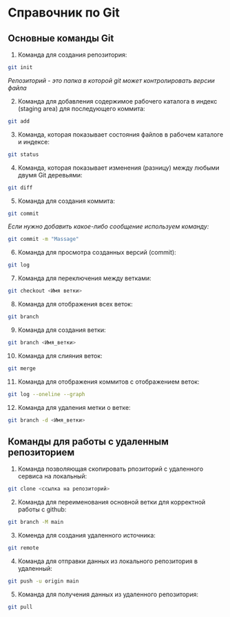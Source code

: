 # Справочник по Git

## Основные команды Git
1. Команда для создания репозитория:

```sh
git init
```
*Репозиторий - это папка в которой git может контролировать версии файла*

2. Команда для добавления содержимое рабочего каталога в индекс (staging area) для последующего коммита:

```sh
git add
```

3. Команда, которая показывает состояния файлов в рабочем каталоге и индексе:

```sh
git status
```

4. Команда, которая показывает изменения (разницу) между любыми двумя Git деревьями:

```sh
git diff
```

5. Команда для создания коммита:

```sh
git commit
```
*Если нужно добавить какое-либо сообщение используем команду:*

```sh
git commit -m "Massage"
```
6. Команда для просмотра созданных версий (commit):

```sh
git log
```
7. Команда для переключения между ветками:
```sh
git checkout <Имя ветки>
```
8. Команда для отображения всех веток:
```sh
git branch
```
9. Команда для создания ветки:
```sh
git branch <Имя_ветки>
```
10. Команда для слияния веток:
```sh
git merge
```
11. Команда для отображения коммитов с отображением веток:
```sh
git log --oneline --graph
```
12. Команда для удаления метки о ветке:
```sh
git branch -d <Имя_ветки>
```

## Команды для работы с удаленным репозиторием

1. Команда позволяющая скопировать рпозиторий с удаленного сервиса на локальный:
```sh
git clone <ссылка на репозиторий>
```
2. Команда для переименования основной ветки для корректной работы с github:
```sh
git branch -M main
```
3. Коменда для создания удаленного источника:
```sh
git remote
```
4. Команда для отправки данных из локального репозитория в удаленный:
```sh
git push -u origin main
```
5. Команда для получения данных из удаленного репозитория:
```sh
git pull
```


